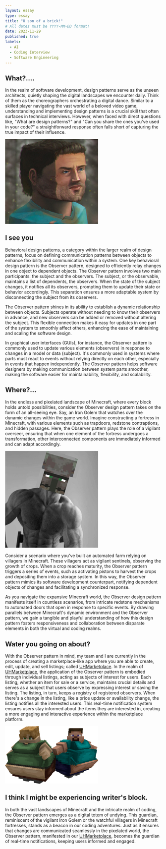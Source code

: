 ```yaml
---
layout: essay
type: essay
title: "U son of a brick!"
# All dates must be YYYY-MM-DD format!
date: 2023-11-29
published: true
labels:
  - AI
  - Coding Interview
  - Software Engineering
---
```


## What?....

In the realm of software development, design patterns serve as the unseen architects, quietly shaping the digital landscapes we encounter daily. Think of them as the choreographers orchestrating a digital dance. Similar to a skilled player navigating the vast world of a beloved video game, understanding and implementing design patterns is a crucial skill that often surfaces in technical interviews. However, when faced with direct questions like, "What are design patterns?" and "Can you share the ones you've used in your code?" a straightforward response often falls short of capturing the true impact of their influence. 

<img width="300px" class="rounded float-start pe-4" src="../img/steve.jpg">

## I see you

Behavioral design patterns, a category within the larger realm of design patterns, focus on defining communication patterns between objects to enhance flexibility and communication within a system. One key behavioral design pattern is the Observer pattern, designed to efficiently relay changes in one object to dependent objects. The Observer pattern involves two main participants: the subject and the observers. The subject, or the observable, maintains a list of dependents, the observers. When the state of the subject changes, it notifies all its observers, prompting them to update their state or behavior accordingly. This separation ensures a more adaptable system by disconnecting the subject from its observers.

The Observer pattern shines in its ability to establish a dynamic relationship between objects. Subjects operate without needing to know their observers in advance, and new observers can be added or removed without altering the subject. This flexible connection makes it easy for updates in one part of the system to smoothly affect others, enhancing the ease of maintaining and scaling the software design.

In graphical user interfaces (GUIs), for instance, the Observer pattern is commonly used to update various elements (observers) in response to changes in a model or data (subject). It's commonly used in systems where parts must react to events without relying directly on each other, especially in events that happen independently. The Observer pattern helps software designers by making communication between system parts smoother, making the software easier for maintainability, flexibility, and scalability.

## Where?...

In the endless and pixelated landscape of Minecraft, where every block holds untold possibilities, consider the Observer design pattern takes on the form of an all-seeing eye. Say, an Iron Golem that watches over the dynamic changes within the game world. Imagine constructing a fortress in Minecraft, with various elements such as trapdoors, redstone contraptions, and hidden passages. Here, the Observer pattern plays the role of a vigilant overseer, ensuring that when one element of the fortress undergoes a transformation, other interconnected components are immediately informed and can adapt accordingly.

<div class="text-center p-4">
  <img width="300px" 
       src="../img/giga.png" 
       class="img-thumbnail" >
</div>

Consider a scenario where you've built an automated farm relying on villagers in Minecraft. These villagers act as vigilant sentinels, observing the growth of crops. When a crop reaches maturity, the Observer pattern triggers a series of events, such as activating pistons to harvest the crops and depositing them into a storage system. In this way, the Observer pattern mimics its software development counterpart, notifying dependent objects of changes and facilitating a synchronized response.

As you navigate the expansive Minecraft world, the Observer design pattern manifests itself in countless scenarios, from intricate redstone mechanisms to automated doors that open in response to specific events. By drawing parallels between Minecraft's dynamic environment and the Observer pattern, we gain a tangible and playful understanding of how this design pattern fosters responsiveness and collaboration between disparate elements in both the virtual and coding realms.

## Water you going on about?

With the Observer pattern in mind, my team and I are currently in the process of creating a marketplace-like app where you are able to create, edit, update, and sell listings; called <a href="https://uhmarketplace.com">UHMarketplace</a>. In the realm of <a href="https://uhmarketplace.com">UHMarketplace</a>, the application of the Observer pattern is embodied through individual listings, acting as subjects of interest for users. Each listing, whether an item for sale or a service, maintains crucial details and serves as a subject that users observe by expressing interest or saving the listing. The listing, in turn, keeps a registry of registered observers. When there's a change in the listing, like a price update or availability change, the listing notifies all the interested users. This real-time notification system ensures users stay informed about the items they are interested in, creating a more engaging and interactive experience within the marketplace platform.

<img width="300px" class="rounded float-start pe-4" src="../img/fatsteve.png">

## I think I might be experiencing writer's block.

In both the vast landscapes of Minecraft and the intricate realm of coding, the Observer pattern emerges as a digital totem of undying. This guardian, reminiscent of the vigilant Iron Golem or the watchful villagers in Minecraft fortresses, stands as a beacon in our coding adventures. Just as it ensures that changes are communicated seamlessly in the pixelated world, the Observer pattern, manifested in our <a href="https://uhmarketplace.com">UHMarketplace</a>, becomes the guardian of real-time notifications, keeping users informed and engaged.
